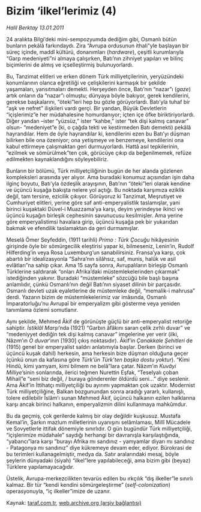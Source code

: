 # Bizim ‘ilkel’lerimiz (4)

*Halil Berktay 13.01.2011*

<div class="yazi"><p>24 aralıkta Bilgi’deki mini-sempozyumda dediğim gibi, Osmanlı bütün bunların pekâlâ farkındaydı. Zira “Avrupa ordusunun ithali”yle başlayan bir süreç içinde, maddî kültürü, donanımları (<i>hardware</i>), çeşitli kurumlarıyla “Garp medeniyeti”ni almaya çalışırken, Batı’nın zihniyet yapıları ve bilinç biçimlerini de almış ve içselleştirmiş bulunuyorlardı.</p>
<p>Bu, Tanzimat elitleri ve erken dönem Türk milliyetçilerinin, yeryüzündeki konumlarının olanca eğretiliği ve çelişkilerini karmaşık bir şekilde yaşamaları, yansıtmaları demekti. Herşeyden önce, Batı’nın “nazar”ı (<i>gaze</i>) artık onların da “nazar”ı olmuştu; dünyaya böyle bakıyor, gerek kendilerini, gerekse başkalarını, “öteki”leri hep bu gözle görüyorlardı. Batı’yla tuhaf bir “aşk ve nefret” ilişkileri vardı gerçi. Bir yandan, Büyük Devletlerin “içişlerimiz”e her müdahalesine homurdanıyor; içten içe öfke biriktiriyorlardı. Diğer yandan –ister “yüzsüz,” ister “kahbe,” ister “tek dişi kalmış canavar” olsun- “medeniyet”e (ki, o çağda tekti ve kestirmeden Batı demekti) pekâlâ hayrandılar. Hem de öyle hayrandılar ki, kendilerini ezen bu Batı’yı düşman bilirken bile ona özeniyor; ona yetişmeye ve benzemeye, kendilerini ona kabul ettirmeye çalışmaktan geri durmuyorlardı. Hattâ asıl tepkilerinin, “ezilmek ve sömürülmek”ten çok, görücüye çıkıp da beğenilmemek, refüze edilmekten kaynaklandığını söyleyebiliriz.</p>
<p>Bunların bir bölümü, Türk milliyetçiliğinin bugün de her alanda gözlenen kompleksleri arasında yer alıyor. Ama buradaki konumuz açısından işin daha ilginç boyutu, Batı’yla özdeşlik arayışının, Batı’nın “öteki”leri olarak kendine ve üçüncü kuşağa bakışta nelere yol açtığı. Bu noktada karşımıza eziklik değil, tam tersine, ezicilik çıkıyor. Görüyoruz ki Tanzimat, Meşrutiyet ve Cumhuriyet elitleri, yerine göre saf anti-emperyalistlik taslamışlar, yani birinci kuşaktaki Düvel-i Muazzama’ya karşı, deyim yerindeyse ikinci ve üçüncü kuşağın birleşik cephesinin savunucusu kesilmişler. Ama yerine göre emperyalistimsi havalara girip, üçüncü kuşağa pek bir yukarıdan bakmak ve efendilik taslamaktan da geri durmamışlar. </p>
<p>Meselâ Ömer Seyfeddin, (1911 tarihli) <i>Primo : Türk Çocuğu</i> hikâyesinin girişinde öyle bir sömürgecilik eleştirisi yapar ki, bilmeseniz, Lenin’in, Rudolf Hilferding’in veya Rosa Luxemburg’un sanabilirsiniz. Fransa’ya karşı, çok abartılı bir idealizasyonla “Sahra’nın silâhsız, saf, munis, halûk ve asil evlâtları”na sahip çıkar. Ama 15 sayfa sonra, Avrupalıların birleşip Osmanlı Türklerine saldırarak “onları Afrika’daki müstemlekelerinden çıkarmak” istediğinden yakınır. Buradaki “müstemleke” sözcüğü bile başlı başına anlamlıdır, çünkü Osmanlı’nın değil Batı’nın siyaset dilinin bir parçasıdır. Osmanlı devleti uzak eyaletlerine de müstemleke değil, “memalik-i mahrusa” derdi. Yazarın bizim de müstemlekelerimiz var imâsında, Osmanlı İmparatorluğu’nu Avrupaî bir emperyalizm gibi gösterme veya yeniden tanımlama özlemi somutlanır. </p>
<p>Aynı şekilde, Mehmed Âkif de görünüşte güçlü bir anti-emperyalist retoriğe sahiptir. <i>İstiklâl Marşı</i>’nda (1921) “Garbın âfâkını saran çelik zırhlı duvar” ve “medeniyyet dediğin tek dişi kalmış canavar” imgelerine yer verir (ilki, Nâzım’ın <i>O duvar</i>’ının [1930] çıkış noktasıdır). Âkif’in <i>Çanakkale Şehitleri </i>de (1915) genel bir emperyalist saldırı anlatımıyla başlar. Derken (birinci ve üçüncü kuşak dahil) herkesin, ama herkesin bize düşman olduğuna geçer (çünkü onun da kafasına göre <i>Türk’ün Türk’ten başka dostu yoktur</i>). “Kimi Hindû, kimi yamyam, kimi bilmem ne belâ”lara çatar. Nâzım’ın <i>Kuvâyi Milliye</i>’sinin sonlarında, ilerici teğmen Nurettin Eşfak, “Teselyalı çoban Mihail”e “seni biz değil, / buraya gönderenler öldürdü seni...” diye seslenir. Ama Âkif’in İttihatçı milliyetçiliği bu ayırımı yapmaktan çok uzaktır. Modernist Türk milliyetçiliğine, Balkan bozgunundan sonra aradığı yararlı, kullanışlı, tolere edilebilir İslâm’ı sunan Mehmed Âkif, üçüncü halkanın ezilen halklarına karşı ancak birinci halkanın, emperyalizmin dilini kullanmaya mahkûmdur.</p>
<p>Bu da geçmiş, çok gerilerde kalmış bir olay değildir kuşkusuz. Mustafa Kemal’in, Şarkın mazlum milletlerinin uyanışını selâmlaması, Millî Mücadele ve Sovyetlerle ittifak dönemiyle sınırlıdır. O gün bugündür Türk milliyetçiliği, “içişlerimize müdahale” saydığı herhangi bir davranışla karşılaştığında, “yabancı”lara karşı ”burayı Afrika mı sandınız - yamyamlar diyarı mı sandınız - Patagonya mı sandınız” diye kükremeye devam eder, ediyor. Bürokrasi de bu terimleri kullanagelmiştir, medya da. Satır aralarındaki mesaj, böyle şeylerin dünyadaki (siyah) “ilkel”lere yapılabileceği, ama bizim gibi (beyaz) Türklere yapılamayacağıdır. </p>
<p>Üstelik, Avrupa-merkezcilikten tevarüs edilen bu ırkçılık “dış ilkeller”le sınırlı kalmaz. Bir tür “kendi kendini sömürgeleştirme” (<i>self-colonization</i>) operasyonuyla, “iç ilkeller”imize de uzanır.</p>
</div>

Kaynak: [taraf.com.tr](http://www.taraf.com.tr/halil-berktay/makale-bizim-ilkel-lerimiz-4.htm), [web.archive.org (arşiv bağlantısı)](http://web.archive.org/web/20130820140850/http://www.taraf.com.tr/halil-berktay/makale-bizim-ilkel-lerimiz-4.htm)
